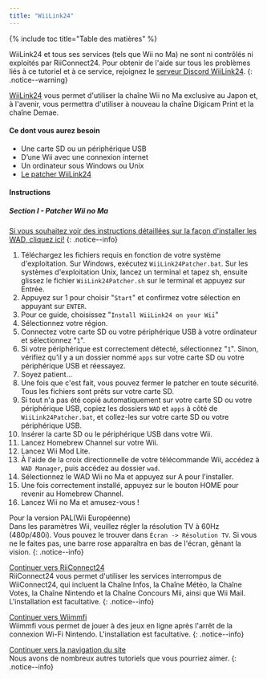 ```yaml
---
title: "WiiLink24"
---
```


{% include toc title="Table des matières" %}

WiiLink24 et tous ses services (tels que Wii no Ma) ne sont ni contrôlés ni exploités par RiiConnect24. Pour obtenir de l'aide sur tous les problèmes liés à ce tutoriel et à ce service, rejoignez le [serveur Discord WiiLink24](https://discord.gg/n4ta3w6).
{: .notice--warning}

[WiiLink24](https://wiilink24.com/) vous permet d'utiliser la chaîne Wii no Ma exclusive au Japon et, à l'avenir, vous permettra d'utiliser à nouveau la chaîne Digicam Print et la chaîne Demae.

#### Ce dont vous aurez besoin

* Une carte SD ou un périphérique USB
* D’une Wii avec une connexion internet
* Un ordinateur sous Windows ou Unix
* [Le patcher WiiLink24](https://github.com/WiiLink24/WiiLink24-Patcher/releases)

#### Instructions

##### Section I - Patcher Wii no Ma

[Si vous souhaitez voir des instructions détaillées sur la façon d'installer les WAD, cliquez ici!](wiimodlite)
{: .notice--info}

1. Téléchargez les fichiers requis en fonction de votre système d'exploitation. Sur Windows, exécutez `WiiLink24Patcher.bat`. Sur les systèmes d'exploitation Unix, lancez un terminal et tapez sh, ensuite glissez le fichier `WiiLink24Patcher.sh` sur le terminal et appuyez sur Entrée.
2. Appuyez sur 1 pour choisir "`Start`" et confirmez votre sélection en appuyant sur `ENTER`.
3. Pour ce guide, choisissez "`Install WiiLink24 on your Wii`"
4. Sélectionnez votre région.
5. Connectez votre carte SD ou votre périphérique USB à votre ordinateur et sélectionnez "`1`".
6. Si votre périphérique est correctement détecté, sélectionnez "`1`". Sinon, vérifiez qu'il y a un dossier nommé `apps` sur votre carte SD ou votre périphérique USB et réessayez.
7. Soyez patient...
8. Une fois que c'est fait, vous pouvez fermer le patcher en toute sécurité. Tous les fichiers sont prêts sur votre carte SD.
9. Si tout n'a pas été copié automatiquement sur votre carte SD ou votre périphérique USB, copiez les dossiers `WAD` et `apps` à côté de `WiiLink24Patcher.bat`, et collez-les sur votre carte SD ou votre périphérique USB.
10. Insérer la carte SD ou le périphérique USB dans votre Wii.
11. Lancez Homebrew Channel sur votre Wii.
12. Lancez Wii Mod Lite.
13. À l'aide de la croix directionnelle de votre télécommande Wii, accédez à `WAD Manager`, puis accédez au dossier `wad`.
14. Sélectionnez le WAD Wii no Ma et appuyez sur A pour l'installer.
15. Une fois correctement installé, appuyez sur le bouton HOME pour revenir au Homebrew Channel.
16. Lancez Wii no Ma et amusez-vous !

Pour la version PAL(Wii Européenne)<br> Dans les paramètres Wii, veuillez régler la résolution TV à 60Hz (480p/480i). Vous pouvez le trouver dans `Écran -> Résolution TV`. Si vous ne le faites pas, une barre rose apparaîtra en bas de l'écran, gênant la vision.
{: .notice--info}

[ Continuer vers RiiConnect24 ](riiconnect24) <br> RiiConnect24 vous permet d'utiliser les services interrompus de WiiConnect24, qui incluent la Chaîne Infos, la Chaîne Météo, la Chaîne Votes, la Chaîne Nintendo et la Chaîne Concours Mii, ainsi que Wii Mail. L'installation est facultative.
{: .notice--info}

[Continuer vers Wiimmfi](wiimmfi)<br> Wiimmfi vous permet de jouer à des jeux en ligne après l'arrêt de la connexion Wi-Fi Nintendo. L'installation est facultative.
{: .notice--info}

[Continuer vers la navigation du site](site-navigation)<br> Nous avons de nombreux autres tutoriels que vous pourriez aimer.
{: .notice--info}
